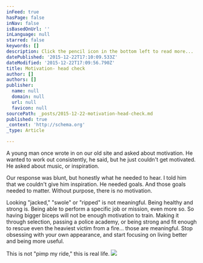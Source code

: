 ```yaml
---
inFeed: true
hasPage: false
inNav: false
isBasedOnUrl: ''
inLanguage: null
starred: false
keywords: []
description: Click the pencil icon in the bottom left to read more...
datePublished: '2015-12-22T17:10:09.533Z'
dateModified: '2015-12-22T17:09:56.790Z'
title: Motivation- head check
author: []
authors: []
publisher:
  name: null
  domain: null
  url: null
  favicon: null
sourcePath: _posts/2015-12-22-motivation-head-check.md
published: true
_context: 'http://schema.org'
_type: Article

---
```

A young man once wrote in on our old site and asked about motivation.  He wanted to work out consistently, he said, but he just couldn't get motivated.  He asked about music, or inspiration.  

Our response was blunt, but honestly what he needed to hear.  I told him that we couldn't give him inspiration.  He needed goals.  And those goals needed to matter.  Without purpose, there is no motivation. 

Looking "jacked," "swole" or "ripped" is not meaningful.  Being healthy and strong is.  Being able to perform a specific job or mission, even more so.  So having bigger biceps will not be enough motivation to train.  Making it through selection, passing a police academy, or being strong and fit enough to rescue even the heaviest victim from a fire... those are meaningful.  Stop obsessing with your own appearance, and start focusing on living better and being more useful.  

This is not "pimp my ride," this is real life.  ![](https://the-grid-user-content.s3-us-west-2.amazonaws.com/f162233f-1e90-40df-b74b-bd5a741bb1ad.jpg)